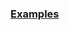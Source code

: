 
### [Examples](https://github.com/Mircea-MMXXI/azapy/blob/main/scripts/portfolios/Port_MAD_examples.py)
